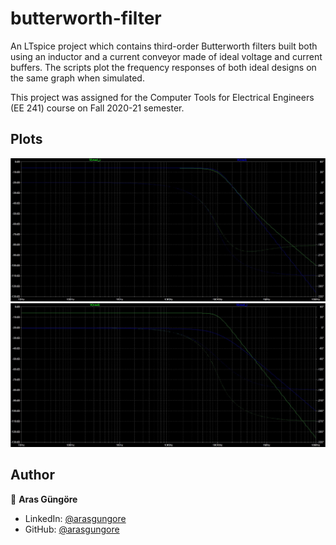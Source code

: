 # butterworth-filter

An LTspice project which contains third-order Butterworth filters built both using an inductor and a current conveyor made of ideal voltage and current buffers. The scripts plot the frequency responses of both ideal designs on the same graph when simulated.

This project was assigned for the Computer Tools for Electrical Engineers (EE 241) course on Fall 2020-21 semester.



## Plots

<p align="left">
    <img alt="Plot" src="https://raw.githubusercontent.com/arasgungore/butterworth-filter/main/Plots/plot_1.jpg" width="800">
    <img alt="Plot" src="https://raw.githubusercontent.com/arasgungore/butterworth-filter/main/Plots/plot_2.jpg" width="800">
</p>



## Author

👤 **Aras Güngöre**

* LinkedIn: [@arasgungore](https://www.linkedin.com/in/arasgungore)
* GitHub: [@arasgungore](https://github.com/arasgungore)
